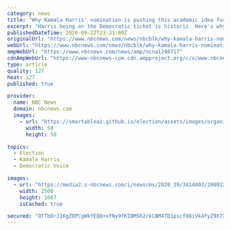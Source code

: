 ```yaml
---
category: news
title: "Why Kamala Harris' nomination is pushing this academic idea further into the mainstream"
excerpt: "Harris being on the Democratic ticket is historic. Here's why a Biden-Harris win could help center the concerns of women of color in public policy."
publishedDateTime: 2020-09-22T23:31:00Z
originalUrl: "https://www.nbcnews.com/news/nbcblk/why-kamala-harris-nomination-pushing-academic-idea-further-mainstream-n1240717"
webUrl: "https://www.nbcnews.com/news/nbcblk/why-kamala-harris-nomination-pushing-academic-idea-further-mainstream-n1240717"
ampWebUrl: "https://www.nbcnews.com/news/amp/ncna1240717"
cdnAmpWebUrl: "https://www-nbcnews-com.cdn.ampproject.org/c/s/www.nbcnews.com/news/amp/ncna1240717"
type: article
quality: 127
heat: 127
published: true

provider:
  name: NBC News
  domain: nbcnews.com
  images:
    - url: "https://smartableai.github.io/election/assets/images/organizations/nbcnews.com-50x50.jpg"
      width: 50
      height: 50

topics:
  - Election
  - Kamala Harris
  - Democratic Voice

images:
  - url: "https://media2.s-nbcnews.com/i/newscms/2020_39/3414003/200922-kamala-harris-debate-miami-jm-1223_f49033c873ad3e48073af0b0a7487a9c.jpg"
    width: 2500
    height: 1667
    isCached: true

secured: "QTTbDrJ1KgZOPCgWkYEQ8+xfNy9fKIBMSh2rkCBM4TD1pscf08iVk4fyZ9X7XHKcK4jqdnoyu+oB7E1r7mM+gPjqOIXRqhYjrpmyfwM201sOxKxs5LdQy8XY2n9a3CGI7y+nsMEgXlIOp9tj620Lj0nuYlYAPF8KjVE5hWfNv43ravfZ/EOLsPyBXm4VspTalRwhaH7Os7fCTkXCYiFGBs+cNDsV66M9YBc9lROOYB955K8XtSTP6ylJydzmIeewZkusA2gvrvX+dQzJBqE51mgLZDmDEMiRZVxwzLmpcEm0a0kF1C93CdrBcgyjCHGiEEvpTD0KxcP50MQhRvSPdCOdts140YVIqkLifwSbEhg=;lIQTN8ZvHNnTptkNIfDIyg=="
---
```


